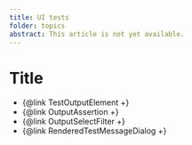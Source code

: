 ```yaml
---
title: UI tests
folder: topics
abstract: This article is not yet available.
---
```


# Title

- {@link TestOutputElement +}
- {@link OutputAssertion +}
- {@link OutputSelectFilter +}
- {@link RenderedTestMessageDialog +}
